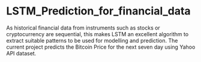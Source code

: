 # LSTM_Prediction_for_financial_data
As historical financial data from instruments such as stocks or cryptocurrency are sequential, this makes LSTM an excellent algorithm to extract suitable patterns to be used for modelling and prediction. The current project predicts the Bitcoin Price for the next seven day using Yahoo API dataset.
